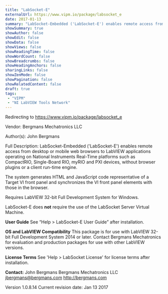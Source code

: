 ```yaml
---
title: "LabSocket-E"
externalUrl: https://www.vipm.io/package/labsocket_e
date: 2017-01-13
summary: "LabSocket-Embedded ('LabSocket-E') enables remote access from desktop or mobile web browsers to LabVIEW applications operating on National Instruments Real-Time platforms such as CompactRIO, Single-Board RIO, myRIO and PXI devices, without browser plugins or a client run-time engine."
showSummary: true
showAuthor: false
showEdit: false
showData: false
showViews: false
showReadingTime: false
showWordCount: false
showBreadcrumbs: false
showHeadingAnchors: false
sharingLinks: false
showZenMode: false
showPagination: false
showRelatedContent: false
draft: true
tags:
 - "VIPM"
 - "NI LabVIEW Tools Network"
---
```


Redirecting to https://www.vipm.io/package/labsocket_e

Vendor: Bergmans Mechatronics LLC

Author(s): John Bergmans
 
Full Description:
LabSocket-Embedded ('LabSocket-E') enables remote access from desktop or mobile web browsers to LabVIEW applications operating on National Instruments Real-Time platforms such as CompactRIO, Single-Board RIO, myRIO and PXI devices, without browser plugins or a client run-time engine.

The system generates HTML and JavaScript code representative of a Target VI front panel and synchronizes the VI front panel elements with those in the browser.

Requires LabVIEW 32-bit Full Development System for Windows.

LabSocket-E does **not** require the use of the LabSocket Server Virtual Machine.

**User Guide**
See “Help > LabSocket-E User Guide” after installation.  

**OS and LabVIEW Compatibility**
This package is for use with LabVIEW 32-bit Full Development System 2014 or later.  Contact Bergmans Mechatronics for evaluation and production packages for use with other LabVIEW versions.

**License Terms**
See 'Help > LabSocket License' for license terms after installation.

**Contact:**
John Bergmans
Bergmans Mechatronics LLC
jbergmans@bergmans.com
http://bergmans.com

Version 1.0.8.14
Current revision date: Jan 13 2017